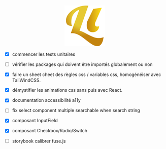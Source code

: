 <p align="center">
  <img width="128" src="https://raw.githubusercontent.com/lhapaipai/lonlat/main/extra/shared/images/logo.svg" alt="Lonlat logo">
</p>

- [X] commencer les tests unitaires
- [ ] vérifier les packages qui doivent être importés globalement ou non
- [X] faire un sheet cheet des règles css / variables css, homogénéiser avec TailWindCSS.
- [X] démystifier les animations css sans puis avec React.
- [X] documentation accessibilité a11y

- [ ] fix select component multiple searchable when search string

- [X] composant InputField
- [X] composant Checkbox/Radio/Switch
- [ ] storybook calibrer fuse.js
